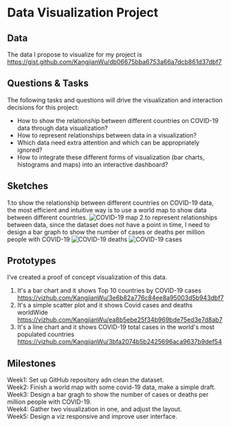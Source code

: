 # Data Visualization Project

## Data

The data I propose to visualize for my project is https://gist.github.com/KangjianWu/db06675bba6753a66a7dcb861d37dbf7


## Questions & Tasks

The following tasks and questions will drive the visualization and interaction decisions for this project:

 * How to show the relationship between different countries on COVID-19 data through data visualization?
 * How to represent relationships between data in a visualization?
 * Which data need extra attention and which can be appropriately ignored?
 * How to integrate these different forms of visualization (bar charts, histograms and maps) into an interactive dashboard?

## Sketches
1.to show the relationship between different countries on COVID-19 data, the most efficient and intuitive way is to use a world map to show data between different countries.
![COVID-19 map](https://github.com/KangjianWu/dataviz-project-template-proposal/assets/124107340/5d8fbab6-2cec-4bbe-a4ee-1282f2ec0816)
2.to represent relationships between data, since the dataset does not have a point in time, I need to design a bar graph to show the number of cases or deaths per million people with COVID-19
![COVID-19 deaths](https://github.com/KangjianWu/dataviz-project-template-proposal/assets/124107340/6ce32293-f59f-4b73-83f9-a1f8524a65df)
![COVID-19 cases](https://github.com/KangjianWu/dataviz-project-template-proposal/assets/124107340/89e77c78-308e-464c-acb3-ee20b7d9ae21)


## Prototypes

I’ve created a proof of concept visualization of this data. 
1. It's a bar chart and it shows Top 10 countries by COVID-19 cases                   
   https://vizhub.com/KangjianWu/3e6b82a776c84ee8a95003d5b943dbf7
2. It's a simple scatter plot and it shows Covid cases and deaths worldWide
    https://vizhub.com/KangjianWu/ea8b5ebe25f34b969bde75ed3e7d8ab7
3. It's a line chart and it shows COVID-19 total cases in the world's most populated countries
    https://vizhub.com/KangjianWu/3bfa2074b5b2425696aca9637b9def54



## Milestones
Week1: Set up GitHub repository adn clean the dataset.                                                                                                              
Week2: Finish a world map with some covid-19 data, make a simple draft.                                                         
Week3: Design a bar gragh to show the number of cases or deaths per million people with COVID-19.                             
Week4: Gather two visualization in one, and adjust the layout.                            
Week5: Design a viz responsive and improve user interface.                              

